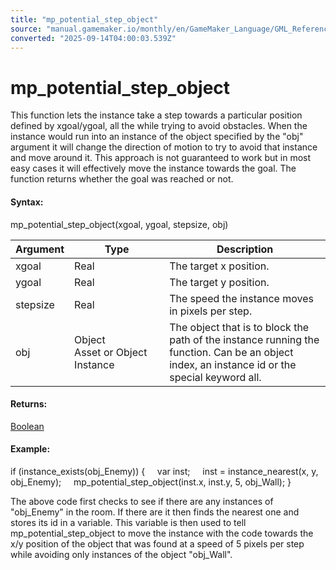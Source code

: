 ```yaml
---
title: "mp_potential_step_object"
source: "manual.gamemaker.io/monthly/en/GameMaker_Language/GML_Reference/Movement_And_Collisions/Motion_Planning/mp_potential_step_object.htm"
converted: "2025-09-14T04:00:03.539Z"
---
```


# mp\_potential\_step\_object

This function lets the instance take a step towards a particular position defined by xgoal/ygoal, all the while trying to avoid obstacles. When the instance would run into an instance of the object specified by the "obj" argument it will change the direction of motion to try to avoid that instance and move around it. This approach is not guaranteed to work but in most easy cases it will effectively move the instance towards the goal. The function returns whether the goal was reached or not.

#### Syntax:

mp\_potential\_step\_object(xgoal, ygoal, stepsize, obj)

| Argument | Type | Description |
| --- | --- | --- |
| xgoal | Real | The target x position. |
| ygoal | Real | The target y position. |
| stepsize | Real | The speed the instance moves in pixels per step. |
| obj | Object Asset or Object Instance | The object that is to block the path of the instance running the function. Can be an object index, an instance id or the special keyword all. |

#### Returns:

[Boolean](../../../GML_Overview/Data_Types.md)

#### Example:

if (instance\_exists(obj\_Enemy))
{
    var inst;
    inst = instance\_nearest(x, y, obj\_Enemy);
    mp\_potential\_step\_object(inst.x, inst.y, 5, obj\_Wall);
}

The above code first checks to see if there are any instances of "obj\_Enemy" in the room. If there are it then finds the nearest one and stores its id in a variable. This variable is then used to tell mp\_potential\_step\_object to move the instance with the code towards the x/y position of the object that was found at a speed of 5 pixels per step while avoiding only instances of the object "obj\_Wall".